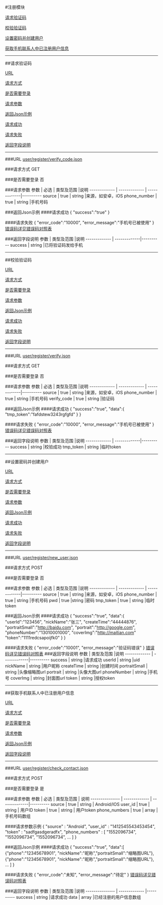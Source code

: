 #注册模块

[请求验证码](#1)

[校验验证码](#2)

[设置密码并创建用户](#3)

[获取手机联系人中已注册用户信息](#4)

---
##<a id="1">请求验证码</a>

[URL](#1.1)

[请求方式](#1.2)

[是否需要登录](#1.3)

[请求参数](#1.4)

[返回Json示例](#1.5)

[请求成功](#1.5.1)

[请求失败](#1.5.2)

[返回字段说明](#1.6)

---

###<a id="1.1">URL</a>
[user/register/verify_code.json](http://api.maitian.com/v1/user/register/verify_code.json)

###<a id="1.2">请求方式</a>
GET

###<a id="1.3">是否需要登录</a>
否

###<a id="1.4">请求参数</a>
     参数      | 必选 			| 类型及范围     |说明
------------- | ------------- | -------------|---------- 
source		    | true		   | string       |来源，如安卓，iOS
phone_number  | true		   | string       |手机号码


###<a id="1.5">返回Json示例</a>
####<a id="1.5.1">请求成功</a>
	{
		"success":"true"
	}

####<a id="1.5.2">请求失败</a>
	{
		"error_code":"10000",
		"error_message":"手机号已被使用"
	}
[错误码详见错误码对照表](错误码对照表.md)

###<a id="1.6">返回字段说明</a>
     参数      | 类型及范围     |说明
------------- | -------------|---------- 
success		 | string       |已将验证码发给手机

---

##<a id="2">校验验证码</a>

[URL](#2.1)

[请求方式](#2.2)

[是否需要登录](#2.3)

[请求参数](#2.4)

[返回Json示例](#2.5)

[请求成功](#2.5.1)

[请求失败](#2.5.2)

[返回字段说明](#2.6)

---

###<a id="2.1">URL</a>
[user/register/verify.json](http://api.maitian.com/v1/user/register/verify.json)

###<a id="2.2">请求方式</a>
GET

###<a id="2.3">是否需要登录</a>
否

###<a id="2.4">请求参数</a>
     参数      | 必选 			| 类型及范围     |说明
------------- | ------------- | -------------|---------- 
source		    | true		   | string       |来源，如安卓，iOS
phone_number  | true		   | string       |手机号码
verify_code   | true		   | string       |验证码


###<a id="2.5">返回Json示例</a>
####<a id="2.5.1">请求成功</a>
	{
		"success":"true",
		"data":{
				"tmp_token":"fafdstew3243rgfgfd"
				}
	}

####<a id="2.5.2">请求失败</a>
	{
		"error_code":"10000",
		"error_message":"手机号已被使用"
	}
[错误码详见错误码对照表](错误码对照表.md)

###<a id="2.6">返回字段说明</a>
     参数      | 类型及范围     |说明
------------- | -------------|---------- 
success		 | string       |校验成功
tmp_token	 | string       |临时token

---

##<a id="3">设置密码并创建用户</a>

[URL](#3.1)

[请求方式](#3.2)

[是否需要登录](#3.3)

[请求参数](#3.4)

[返回Json示例](#3.5)

[请求成功](#3.5.1)

[请求失败](#3.5.2)

[返回字段说明](#3.6)

---

###<a id="3.1">URL</a>
[user/register/new_user.json](http://api.maitian.com/v1/user/register/new_user.json)

###<a id="3.2">请求方式</a>
POST

###<a id="3.3">是否需要登录</a>
否

###<a id="3.4">请求参数</a>
     参数      | 必选 			| 类型及范围     |说明
------------- | ------------- | -------------|---------- 
source		    | true		   | string       |来源，如安卓，iOS
phone_number  | true		   | string       |手机号码
pwd		 | true		   |string	     |密码
tmp_token    | true		   | string       |临时token


###<a id="3.5">返回Json示例</a>
####<a id="3.5.1">请求成功</a>
	{
		"success":"true",
		"data":{
					"userId":"123456",
					"nickName":"张三",
					"createTime":"44444876",
					"portraitSmall":"http://baidu.com",
					"portrait":"http://google.com",
					"phoneNumber":"13010001000",
					"coverImg":"http://maitian.com"
					"token":"1111redcsapoijfk0"
				}
	}

####<a id="3.5.2">请求失败</a>
	{
		"error_code":"10001",
		"error_message":"验证码错误"
	}
[错误码详见错误码对照表](错误码对照表.md)
###<a id="3.6">返回字段说明</a>
     参数      | 类型及范围     |说明
------------- | -------------|---------- 
success		 | string       |请求成功
userId		 | string       |uid
nickName		 | string       |用户昵称
createTime	 | string       |创建时间
portraitSmall | string      |头像缩略图url
portrait		 	 | string       |头像大图url
phoneNumber  | string       |手机号
coverImg  	 | string       |封面图url
token      	 | string       |授权token

---


##<a id="4">获取手机联系人中已注册用户信息</a>

[URL](#4.1)

[请求方式](#4.2)

[是否需要登录](#4.3)

[请求参数](#4.4)

[返回Json示例](#4.5)

[返回字段说明](#4.6)

---

###<a id="4.1">URL</a>
[user/register/check_contact.json](http://api.maitian.com/v1/user/register/check_contact.json)

###<a id="4.2">请求方式</a>
POST

###<a id="4.3">是否需要登录</a>
是

###<a id="4.4">请求参数</a>
     参数	|      必选 	|  类型及范围  	|   说明
---------------	| -------------	| --------------|---------- 
source	       	| true		| string       	| Android/IOS
user_id		| true		| string	| 用户ID
token		| true		| string	| 用户token
phone_numbers  	| true		| array  	| 手机号码数组

####<a id="4.4.1">请求参数示例</a>
	{
		"source" : "Android",
		"user_id" : "1412545543453454",
		"token" : "sadfgasdgeradfx",
		"phone_numbers" : [
			"1552096734",
			"1552096734",
			"1552096734",
			...
		]
	}

###<a id="4.5">返回Json示例</a>
####<a id="4.5.1">请求成功</a>
	{
		"success":"true",
		"data":[
			{"phone":"12345678901", "nickName":"昵称","portraitSmall":"缩略图URL"},
			{"phone":"12345678901", "nickName":"昵称","portraitSmall":"缩略图URL"},
			...
		]
	}

####<a id="4.5.2">请求失败</a>
	{
		"error_code":"未知",
		"error_message":"待定"
	}
[错误码详见错误码对照表](错误码对照表.md)

###<a id="4.6">返回字段说明</a>
     参数      	| 类型及范围   	|说明
--------------- | -------------	|---------- 
success		| string       	|请求成功
data  	        | array       	|已经注册的用户信息数组



